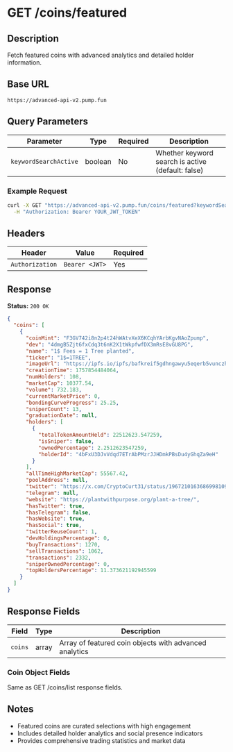 # GET /coins/featured

## Description
Fetch featured coins with advanced analytics and detailed holder information.

## Base URL
`https://advanced-api-v2.pump.fun`

## Query Parameters
| Parameter | Type | Required | Description |
|-----------|------|----------|-------------|
| `keywordSearchActive` | boolean | No | Whether keyword search is active (default: false) |

### Example Request
```bash
curl -X GET "https://advanced-api-v2.pump.fun/coins/featured?keywordSearchActive=true" \
  -H "Authorization: Bearer YOUR_JWT_TOKEN"
```

## Headers
| Header | Value | Required |
|--------|-------|----------|
| `Authorization` | `Bearer <JWT>` | Yes |

## Response
**Status:** `200 OK`

```json
{
  "coins": [
    {
      "coinMint": "F3GV742i8n2p4t24hWAtvXeX6KCqhYArbKgvNAoZpump",
      "dev": "4dmgB5Zjt6fxCdq3t6nK2X1tWkpfwfDX3mRsE8vGU8PG",
      "name": "1$ Fees = 1 Tree planted",
      "ticker": "1$=1TREE",
      "imageUrl": "https://ipfs.io/ipfs/bafkreif5gdhngawyu5eqerb5vunczhw4x6f3asgdzp423c6nfwci2fz544",
      "creationTime": 1757854484064,
      "numHolders": 108,
      "marketCap": 10377.54,
      "volume": 732.183,
      "currentMarketPrice": 0,
      "bondingCurveProgress": 25.25,
      "sniperCount": 13,
      "graduationDate": null,
      "holders": [
        {
          "totalTokenAmountHeld": 22512623.547259,
          "isSniper": false,
          "ownedPercentage": 2.2512623547259,
          "holderId": "4bFxU3DJvVdqd7ETrAbPMzrJJHDmkPBsDu4yGhqZa9eH"
        }
      ],
      "allTimeHighMarketCap": 55567.42,
      "poolAddress": null,
      "twitter": "https://x.com/CryptoCurt31/status/1967210163686998109",
      "telegram": null,
      "website": "https://plantwithpurpose.org/plant-a-tree/",
      "hasTwitter": true,
      "hasTelegram": false,
      "hasWebsite": true,
      "hasSocial": true,
      "twitterReuseCount": 1,
      "devHoldingsPercentage": 0,
      "buyTransactions": 1270,
      "sellTransactions": 1062,
      "transactions": 2332,
      "sniperOwnedPercentage": 0,
      "topHoldersPercentage": 11.373621192945599
    }
  ]
}
```

## Response Fields
| Field | Type | Description |
|-------|------|-------------|
| `coins` | array | Array of featured coin objects with advanced analytics |

### Coin Object Fields
Same as GET /coins/list response fields.

## Notes
- Featured coins are curated selections with high engagement
- Includes detailed holder analytics and social presence indicators
- Provides comprehensive trading statistics and market data
